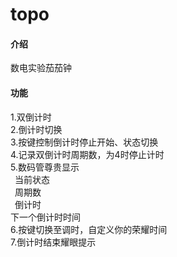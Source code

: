 # topo

#### 介绍
数电实验茄茄钟

#### 功能

1.双倒计时  
2.倒计时切换  
3.按键控制倒计时停止开始、状态切换  
4.记录双倒计时周期数，为4时停止计时  
5.数码管尊贵显示  
    &ensp;当前状态  
    &ensp;周期数  
    &ensp;倒计时  
    下一个倒计时时间  
6.按键切换至调时，自定义你的荣耀时间  
7.倒计时结束耀眼提示  
